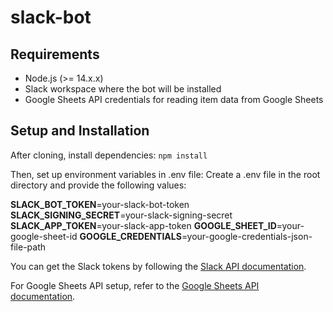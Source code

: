 # slack-bot

## Requirements

- Node.js (>= 14.x.x)
- Slack workspace where the bot will be installed
- Google Sheets API credentials for reading item data from Google Sheets

## Setup and Installation

After cloning, install dependencies:
`npm install`

Then, set up environment variables in .env file:
Create a .env file in the root directory and provide the following values:


**SLACK_BOT_TOKEN**=your-slack-bot-token
**SLACK_SIGNING_SECRET**=your-slack-signing-secret
**SLACK_APP_TOKEN**=your-slack-app-token
**GOOGLE_SHEET_ID**=your-google-sheet-id
**GOOGLE_CREDENTIALS**=your-google-credentials-json-file-path

You can get the Slack tokens by following the [Slack API documentation](https://api.slack.com/).

For Google Sheets API setup, refer to the [Google Sheets API documentation](https://developers.google.com/sheets/api/quickstart/js).
